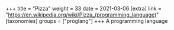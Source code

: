+++
title = "Pizza"
weight = 33
date = 2021-03-06
[extra]
link = "https://en.wikipedia.org/wiki/Pizza_(programming_language)"
[taxonomies]
groups = ["proglang"]
+++
A programming language

